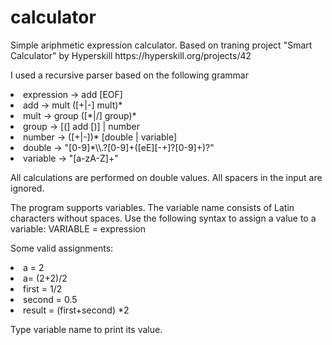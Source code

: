 # calculator
<p>
Simple ariphmetic expression calculator.
Based on traning project "Smart Calculator" by Hyperskill https://hyperskill.org/projects/42

<p>
I used a recursive parser based on the following grammar
<li>    expression -> add [EOF]</li>
<li>    add -> mult ([+|-] mult)*</li>
<li>    mult -> group ([*|/] group)*</li>
<li>    group   -> [(] add [)] | number</li>
<li>    number -> ([+|-])* [double | variable]</li>
<li>    double -> "[0-9]*\\.?[0-9]+([eE][-+]?[0-9]+)?"</li>
<li>    variable -> "[a-zA-Z]+"</li>
    
<p>
All calculations are performed on double values. 
All spacers in the input are ignored.

<p> 
The program supports variables. The variable name consists of Latin characters without spaces.
Use the following syntax to assign a value to a variable:
  VARIABLE = expression

<p>  
Some valid assignments:
<li>    a = 2</li>
<li>    a=  (2+2)/2</li>
<li>    first = 1/2</li>
<li>    second = 0.5</li>
<li>    result = (first+second) *2
  
Type variable name to print its value.
